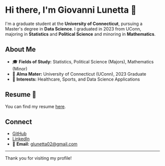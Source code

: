 # Hi there, I'm Giovanni Lunetta 👋

I'm a graduate student at the **University of Connecticut**, pursuing a Master's degree in **Data Science**. I graduated in 2023 from UConn, majoring in **Statistics** and **Political Science** and minoring in **Mathematics**.

## About Me

- 🎓 **Fields of Study:** Statistics, Political Science (Majors), Mathematics (Minor)
- 🏫 **Alma Mater:** University of Connecticut (UConn), 2023 Graduate
- 🔭 **Interests:** Healthcare, Sports, and Data Science Applications

## Resume 📄

You can find my resume [here](Giovanni-Lunetta-Resume.pdf).

## Connect

- [GitHub](https://github.com/giovanni-lunetta/)
- [LinkedIn](https://www.linkedin.com/in/giovanni-lunetta/)
- 📧 **Email:** glunetta02@gmail.com

---

Thank you for visiting my profile!
